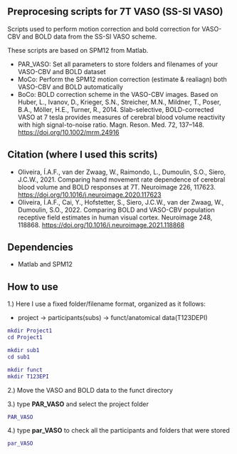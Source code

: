 ## Preprocesing scripts for 7T VASO (SS-SI VASO)
Scripts used to perform motion correction and bold correction for VASO-CBV and BOLD data from the SS-SI VASO scheme.

These scripts are based on SPM12 from Matlab.

- PAR_VASO: Set all parameters to store folders and filenames of your VASO-CBV and BOLD dataset
- MoCo: Perform the SPM12 motion correction (estimate & realiagn) both VASO-CBV and BOLD automatically
- BoCo: BOLD correction scheme in the VASO-CBV images. Based on Huber, L., Ivanov, D., Krieger, S.N., Streicher, M.N., Mildner, T., Poser, B.A., Möller, H.E., Turner, R., 2014. Slab-selective, BOLD-corrected VASO at 7 tesla provides measures of cerebral blood volume reactivity with high signal-to-noise ratio. Magn. Reson. Med. 72, 137–148. https://doi.org/10.1002/mrm.24916

## Citation (where I used this scrits)
- Oliveira, Í.A.F., van der Zwaag, W., Raimondo, L., Dumoulin, S.O., Siero, J.C.W., 2021. Comparing hand movement rate dependence of cerebral blood volume and BOLD responses at 7T. Neuroimage 226, 117623. https://doi.org/10.1016/j.neuroimage.2020.117623
- Oliveira, Í.A.F., Cai, Y., Hofstetter, S., Siero, J.C.W., van der Zwaag, W., Dumoulin, S.O., 2022. Comparing BOLD and VASO-CBV population receptive field estimates in human visual cortex. Neuroimage 248, 118868. https://doi.org/10.1016/j.neuroimage.2021.118868

## Dependencies

- Matlab and SPM12

## How to use

1.) Here I use a fixed folder/filename format, organized as it follows:

 - project -> participants(subs) -> funct/anatomical data(T123DEPI)

```matlab
mkdir Project1
cd Project1

mkdir sub1
cd sub1

mkdir funct
mkdir T123EPI
```

2.) Move the VASO and BOLD data to the funct directory

3.) type **PAR_VASO** and select the project folder 
```matlab
PAR_VASO
```

4.) type **par_VASO** to check all the participants and folders that were stored
```matlab
par_VASO
```

